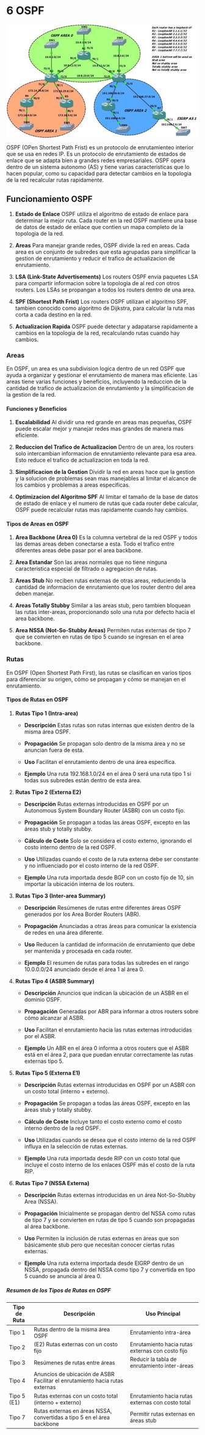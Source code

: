 # 6 OSPF

![1_MsdLmgai74ti_NKUpvj5Mg](vx_images/324073627961439.webp)

OSPF (OPen Shortest Path Frist) es un protocolo de enrutamienteo interior que se usa en redes IP. Es un protocolo de enrutamiento de estados de enlace que se adapta bien a grandes redes empresariales. OSPF opera dentro de un sistema autonomo (AS) y tiene varias caracteristicas que lo hacen popular, como su capacidad para detectar cambios en la topologia de la red  recalcular rutas rapidamente.

## Funcionamiento OSPF

1. **Estado de Enlace** OSPF utiliza el algoritmo de estado de enlace para determinar la mejor ruta. Cada router en la red OSPF mantiene una base de datos de estado de enlace que contien un mapa completo de la topologia de la red.

2. **Areas** Para manejar grande redes, OSPF divide la red en areas. Cada area es un conjunto de subredes que esta agrupadas para simplificar la gestion de enrutamiento y reducir el trafico de actualizacion de enrutamiento.

3. **LSA (Link-State Advertisements)** Los routers OSPF envia paquetes LSA para compartir informacion sobre la topologia de al red con otros routers. Los LSAs se propangan a todos los routers dentro de una area.

4. **SPF (Shortest Path Frist)** Los routers OSPF utilizan el algoritmo SPF, tambien conocido como algoritmo de Dijkstra, para calcular la ruta mas corta a cada destino en la red.

5. **Actualizacion Rapida** OSPF puede detectar y adapatarse rapidamente a cambios en la topologia de la red, recalculando rutas cuando hay cambios.


### Areas
 
En OSPF, un area es una  subdivision logica dentro de un red OSPF que ayuda a  organizar y gestionar el enrutamiento de manera mas eficiente. Las areas tiene varias funciones y beneficios, incluyendo la reduccion de la cantidad de trafico de actualizacion de enrutamiento y la simplificacion de la gestion de la red.

#### Funciones y Beneficios

1. **Escalabilidad** Al dividir una red grande en areas mas pequeñas, OSPF puede escalar mejor y manejar redes mas grandes de manera mas eficiente.

2. **Reduccion del Trafico de Actualizacion** Dentro de un area, los routers solo intercambian informacion de enrutamiento relevante para esa area. Esto reduce el trafico de actualizacion en toda la red.

3. **Simplificacion de la Gestion** Dividir la red en areas hace que la gestion y la solucion de problemas sean mas manejables al limitar el alcance de los cambios y problemas a areas especificas.

4. **Optimizacion del Algoritmo SPF** Al limitar el tamaño de la base de datos de estado de enlace y el numero de rutas que cada router debe calcular, OSPF puede recalcular rutas mas rapidamente cuando hay cambios.

#### Tipos de Areas en OSPF

1. **Area Backbone (Area 0)** Es la columna vertebral de la red OSPF y todos las demas areas deben conectarse a esta. Todo el trafico entre diferentes areas debe pasar por el area backbone.

2. **Area Estandar** Son las areas normales que no tiene ninguna caracteristica especial de filtrado o agregacion de rutas.

3. **Areas Stub** No reciben rutas externas de otras areas, reduciendo la cantidad de informacion de enrutamiento que los router dentro del area deben manejar.

4. **Areas Totally Stubby** Similar a las areas stub, pero tambien bloquean las rutas inter-areas, proporcionando solo una ruta por defecto hacia el area backbone.

5. **Area NSSA (Not-So-Stubby Areas)** Permiten rutas externas de tipo 7 que se convierten en rutas de tipo 5 cuando se ingresan en el area backbone.
   

### Rutas 

En OSPF (Open Shortest Path First), las rutas se clasifican en varios tipos para diferenciar su origen, cómo se propagan y cómo se manejan en el enrutamiento. 

#### Tipos de Rutas en OSPF

1. **Rutas Tipo 1 (Intra-area)**

    * **Descripción** Estas rutas son rutas internas que existen dentro de la misma área OSPF.

    * **Propagación** Se propagan solo dentro de la misma área y no se anuncian fuera de esta.

    * **Uso** Facilitan el enrutamiento dentro de una área específica.

    * **Ejemplo** Una ruta 192.168.1.0/24 en el área 0 será una ruta tipo 1 si todas sus subredes están dentro de esta área.

2. **Rutas Tipo 2 (Externa E2)**

    * **Descripción** Rutas externas introducidas en OSPF por un Autonomous System Boundary Router (ASBR) con un costo fijo.

    * **Propagación** Se propagan a todas las áreas OSPF, excepto en las áreas stub y totally stubby.

    * **Cálculo de Coste** Solo se considera el costo externo, ignorando el costo interno dentro de la red OSPF.

    * **Uso** Utilizadas cuando el costo de la ruta externa debe ser constante y no influenciado por el costo interno de la red OSPF.

    * **Ejemplo** Una ruta importada desde BGP con un costo fijo de 10, sin importar la ubicación interna de los routers.

3. **Rutas Tipo 3 (Inter-area Summary)**

    * **Descripción** Resúmenes de rutas entre diferentes áreas OSPF generados por los Area Border Routers (ABR).

    * **Propagación** Anunciadas a otras áreas para comunicar la existencia de redes en una área diferente.

    * **Uso** Reducen la cantidad de información de enrutamiento que debe ser mantenida y procesada en cada router.

    * **Ejemplo** El resumen de rutas para todas las subredes en el rango 10.0.0.0/24 anunciado desde el área 1 al área 0.

4. **Rutas Tipo 4 (ASBR Summary)**

    * **Descripción** Anuncios que indican la ubicación de un ASBR en el dominio OSPF.
    
    * **Propagación** Generadas por ABR para informar a otros routers sobre cómo alcanzar al ASBR.

    * **Uso** Facilitan el enrutamiento hacia las rutas externas introducidas por el ASBR.

    * **Ejemplo** Un ABR en el área 0 informa a otros routers que el ASBR está en el área 2, para que puedan enrutar correctamente las rutas externas tipo 5.

5. **Rutas Tipo 5 (Externa E1)**

    * **Descripción** Rutas externas introducidas en OSPF por un ASBR con un costo total (interno + externo).

    * **Propagación** Se propagan a todas las áreas OSPF, excepto en las áreas stub y totally stubby.

    * **Cálculo de Coste** Incluye tanto el costo externo como el costo interno dentro de la red OSPF.

    * **Uso** Utilizadas cuando se desea que el costo interno de la red OSPF influya en la selección de rutas externas.

    * **Ejemplo** Una ruta importada desde RIP con un costo total que incluye el costo interno de los enlaces OSPF más el costo de la ruta RIP.

6. **Rutas Tipo 7 (NSSA Externa)**

    * **Descripción** Rutas externas introducidas en un área Not-So-Stubby Area (NSSA).

    * **Propagación** Inicialmente se propagan dentro del NSSA como rutas de tipo 7 y se convierten en rutas de tipo 5 cuando son propagadas al área backbone.

    * **Uso** Permiten la inclusión de rutas externas en áreas que son básicamente stub pero que necesitan conocer ciertas rutas externas.

    * **Ejemplo** Una ruta externa importada desde EIGRP dentro de un NSSA, propagada dentro del NSSA como tipo 7 y convertida en tipo 5 cuando se anuncia al área 0.
    
##### Resumen de los Tipos de Rutas en OSPF

| Tipo de Ruta |                                                     	Descripción                                                      |                               	Uso Principal                                |
| ----------------- | -------------------------------------------------------------------------------------------------------- | --------------------------------------------------------------------- |
| Tipo 1            | 	Rutas dentro de la misma área OSPF                                                                 | 	Enrutamiento intra-área                                           |
| Tipo 2            | (E2)	Rutas externas con un costo fijo                                                                 | 	Enrutamiento hacia rutas externas con costo fijo   |
| Tipo 3            | 	Resúmenes de rutas entre áreas                                                                         | 	Reducir la tabla de enrutamiento inter-áreas           |
| Tipo 4            | 	Anuncios de ubicación de ASBR	Facilitar el enrutamiento hacia rutas externas |                                                                                     |
| Tipo 5 (E1)    | 	Rutas externas con un costo total (interno + externo)                                         | 	Enrutamiento hacia rutas externas con costo total |
| Tipo 7            | 	Rutas externas en áreas NSSA, convertidas a tipo 5 en el área backbone        | 	Permitir rutas externas en áreas stub                     |